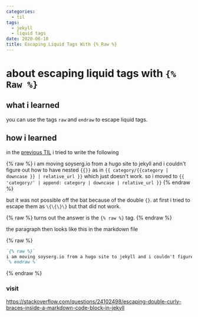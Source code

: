 ```yaml
---
categories:
  - til
tags:
  - jekyll
  - liquid tags
date: 2020-06-18
title: Escaping Liquid Tags With {% Raw %}
---
```


# about escaping liquid tags with `{% Raw %}`

## what i learned

you can use the tags `raw` and `endraw` to escape liquid tags.

## how i learned

in the [previous TIL](../liquid-tags-cheatsheet) i tried to write the following

{% raw %}
i am moving soyserg.io from a hugo site to jekyll and i couldn't figure out how to have nested `{{}}` as in `{{ category/{{category | downcase }} | relative_url }}` which just doesn't work. so i moved to `{{ 'category/' | append: category | downcase | relative_url }}`
{% endraw %}

but it was not possible off the bat because of the double `{}`. at first i tried to escape them as `\{\{\}\}` but that did not work.

{% raw %}
turns out the answer is the `{% raw %}` tag.
{% endraw %}

the paragraph then looks like this in the markdown file

{% raw %}

```markdown
`{% raw %}`
i am moving soyserg.io from a hugo site to jekyll and i couldn't figure out how to have nested `{{}}` as in `{{ category/{{category | downcase }} | relative_url }}` which just doesn't work. so i moved to `{{ 'category/' | append: category | downcase | relative_url }}`
`% endraw %`
```

{% endraw %}

### visit

https://stackoverflow.com/questions/24102498/escaping-double-curly-braces-inside-a-markdown-code-block-in-jekyll
